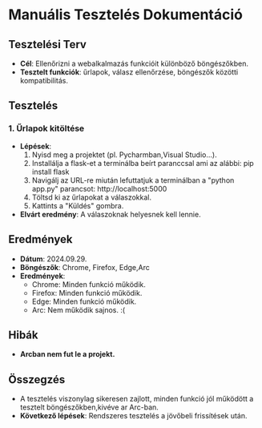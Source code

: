 ﻿
# Manuális Tesztelés Dokumentáció

## Tesztelési Terv
- **Cél**: Ellenőrizni a webalkalmazás funkcióit különböző böngészőkben.
- **Tesztelt funkciók**: űrlapok, válasz ellenőrzése, böngészők közötti kompatibilitás.

## Tesztelés
### 1. Űrlapok kitöltése
- **Lépések**:
  1. Nyisd meg a projektet (pl. Pycharmban,Visual Studio...).
  2. Installálja a flask-et a terminálba beírt paranccsal ami az alábbi: pip install flask
  3. Navigálj az URL-re miután lefuttatjuk a terminálban a "python app.py" parancsot: http://localhost:5000
  4. Töltsd ki az űrlapokat a válaszokkal.
  5. Kattints a "Küldés" gombra.
- **Elvárt eredmény**: A válaszoknak helyesnek kell lennie.

## Eredmények
- **Dátum**: 2024.09.29.
- **Böngészők**: Chrome, Firefox, Edge,Arc
- **Eredmények**: 
  - Chrome: Minden funkció működik.
  - Firefox: Minden funkció működik.
  - Edge: Minden funkció működik.
  - Arc: Nem működik sajnos. :(
## Hibák
- **Arcban nem fut le a projekt.**

## Összegzés
- A tesztelés viszonylag sikeresen zajlott, minden funkció jól működött a tesztelt böngészőkben,kivéve ar Arc-ban.
- **Következő lépések**: Rendszeres tesztelés a jövőbeli frissítések után.

